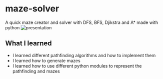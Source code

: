 # maze-solver
A quick maze creator and solver with DFS, BFS, Djikstra and A* made with python
![presentation](https://user-images.githubusercontent.com/58117735/114522127-5784e080-9c43-11eb-8911-9503d7f68e0c.gif)


## What I learned
- I learned different pathfinding algorithms and how to implement them
- I learned how to generate mazes
- I learned how to use different python modules to represent the pathfinding and mazes
